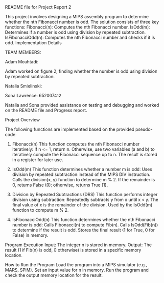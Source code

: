 README file for Project Report 2 

This project involves designing a MIPS assembly program to determine whether the nth Fibonacci number is odd. The solution consists of three key functions:
Fibonacci(n): Computes the nth Fibonacci number.
IsOdd(m): Determines if a number is odd using division by repeated subtraction.
IsFibonacciOdd(n): Computes the nth Fibonacci number and checks if it is odd.
Implementation Details

TEAM MEMBERS:

Adam Mouhtadi:

Adam worked on figure 2, finding whether the number is odd using division by repeated subtraction. 

Natalia Smielinski: 

Sona Lawrence: 652007412

Natalia and Sona provided assistance on testing and debugging and worked on the README file and Progress report.

Project Overview

The following functions are implemented based on the provided pseudo-code:

1. Fibonacci(n)
This function computes the nth Fibonacci number iteratively:
If n <= 1, return n.
Otherwise, use two variables (a and b) to iteratively compute the Fibonacci sequence up to n.
The result is stored in a register for later use.

2. IsOdd(m)
This function determines whether a number m is odd:
Uses division by repeated subtraction instead of the MIPS DIV instruction.
Calls the division(x, y) function to determine m % 2.
If the remainder is 0, returns False (0); otherwise, returns True (1).

3. Division by Repeated Subtractions (DRS)
This function performs integer division using subtraction:
Repeatedly subtracts y from x until x < y.
The final value of x is the remainder of the division.
Used by the IsOdd(m) function to compute m % 2.

4. IsFibonacciOdd(n)
This function determines whether the nth Fibonacci number is odd:
Calls Fibonacci(n) to compute Fib(n).
Calls IsOdd(Fib(n)) to determine if the result is odd.
Stores the final result (1 for True, 0 for False) in memory.

Program Execution
Input:
The integer n is stored in memory.
Output:
The result (1 if Fib(n) is odd, 0 otherwise) is stored in a specific memory location.

How to Run the Program
Load the program into a MIPS simulator (e.g., MARS, SPIM).
Set an input value for n in memory.
Run the program and check the output memory location for the result.
